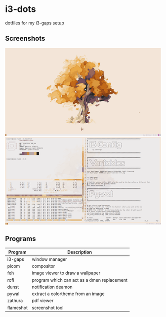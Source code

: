 # i3-dots
dotfiles for my i3-gaps setup

## Screenshots

![Empty desktop](https://raw.githubusercontent.com/soerengh/i3-dots/main/screenshots/desktop.png)
![terminal programs](https://raw.githubusercontent.com/soerengh/i3-dots/main/screenshots/screenshot.png)

## Programs

| Program | Description |
| ------- | ----------- |
| i3-gaps | window manager |
| picom | compositor |
| feh | image viewer to draw a wallpaper |
| rofi | program which can act as a dmen replacement |
| dunst | notification deamon |
| pywal | extract a colortheme from an image |
| zathura | pdf viewer |
| flameshot | screenshot tool |
